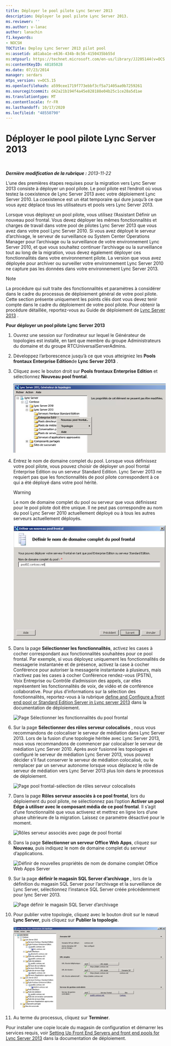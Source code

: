 ```yaml
---
title: Déployer le pool pilote Lync Server 2013
description: Déployer le pool pilote Lync Server 2013.
ms.reviewer: ''
ms.author: v-lanac
author: lanachin
f1.keywords:
- NOCSH
TOCTitle: Deploy Lync Server 2013 pilot pool
ms:assetid: a81aba1e-e636-434b-8c56-4150435bb55d
ms:mtpsurl: https://technet.microsoft.com/en-us/library/JJ205144(v=OCS.15)
ms:contentKeyID: 48185028
ms.date: 07/23/2014
manager: serdars
mtps_version: v=OCS.15
ms.openlocfilehash: a599cee1719f773ebbf3cf5a71405aa9b7259261
ms.sourcegitcommit: d42a21b194f4a45e828188e04b25c1ce28a5d1ae
ms.translationtype: MT
ms.contentlocale: fr-FR
ms.lasthandoff: 10/17/2020
ms.locfileid: "48550790"
---
```

# <a name="deploy-lync-server-2013-pilot-pool"></a>Déployer le pool pilote Lync Server 2013

<div data-xmlns="http://www.w3.org/1999/xhtml">

<div class="topic" data-xmlns="http://www.w3.org/1999/xhtml" data-msxsl="urn:schemas-microsoft-com:xslt" data-cs="https://msdn.microsoft.com/">

<div data-asp="https://msdn2.microsoft.com/asp">



</div>

<div id="mainSection">

<div id="mainBody">

<span> </span>

_**Dernière modification de la rubrique :** 2013-11-22_

L’une des premières étapes requises pour la migration vers Lync Server 2013 consiste à déployer un pool pilote. Le pool pilote est l’endroit où vous testez la coexistence de Lync Server 2013 avec votre déploiement Lync Server 2010. La coexistence est un état temporaire qui dure jusqu’à ce que vous ayez déplacé tous les utilisateurs et pools vers Lync Server 2013.

Lorsque vous déployez un pool pilote, vous utilisez l’Assistant Définir un nouveau pool frontal. Vous devez déployer les mêmes fonctionnalités et charges de travail dans votre pool de pilotes Lync Server 2013 que vous avez dans votre pool Lync Server 2010. Si vous avez déployé le serveur d’archivage, le serveur de surveillance ou System Center Operations Manager pour l’archivage ou la surveillance de votre environnement Lync Server 2010, et que vous souhaitez continuer l’archivage ou la surveillance tout au long de la migration, vous devez également déployer ces fonctionnalités dans votre environnement pilote. La version que vous avez déployée pour archiver ou surveiller votre environnement Lync Server 2010 ne capture pas les données dans votre environnement Lync Server 2013.

<div>


> [!NOTE]  
> La procédure qui suit traite des fonctionnalités et paramètres à considérer dans le cadre du processus de déploiement général de votre pool pilote. Cette section présente uniquement les points clés dont vous devez tenir compte dans le cadre du déploiement de votre pool pilote. Pour obtenir la procédure détaillée, reportez-vous au Guide de déploiement de <A href="lync-server-2013-deploying-lync-server.md">Lync Server 2013</A> .



</div>

**Pour déployer un pool pilote Lync Server 2013**

1.  Ouvrez une session sur l’ordinateur sur lequel le Générateur de topologies est installé, en tant que membre du groupe Administrateurs du domaine et du groupe RTCUniversalServerAdmins.

2.  Développez l’arborescence jusqu’à ce que vous atteigniez les **Pools frontaux Enterprise Edition**de **Lync Server 2013** .

3.  Cliquez avec le bouton droit sur **Pools frontaux Enterprise Edition** et sélectionnez **Nouveau pool frontal**.
    
    ![Sous-menu de sélection de pool de serveurs du générateur de topologies](images/JJ205144.c2feed27-3418-42a6-a254-76e83607db9c(OCS.15).jpg "Sous-menu de sélection de pool de serveurs du générateur de topologies")

4.  Entrez le nom de domaine complet du pool. Lorsque vous définissez votre pool pilote, vous pouvez choisir de déployer un pool frontal Enterprise Edition ou un serveur Standard Edition. Lync Server 2013 ne requiert pas que les fonctionnalités de pool pilote correspondent à ce qui a été déployé dans votre pool hérité.
    
    <div>
    

    > [!WARNING]  
    > Le nom de domaine complet du pool ou serveur que vous définissez pour le pool pilote doit être unique. Il ne peut pas correspondre au nom du pool Lync Server 2010 actuellement déployé ou à tous les autres serveurs actuellement déployés.

    
    </div>
    
    ![Page définir le nom de domaine complet de l’assistant nouveau pool frontal](images/JJ205144.c5fd138c-e75a-413a-827f-b1461c996d40(OCS.15).jpg "Page définir le nom de domaine complet de l’assistant nouveau pool frontal")

5.  Dans la page **Sélectionner les fonctionnalités**, activez les cases à cocher correspondant aux fonctionnalités souhaitées pour ce pool frontal. Par exemple, si vous déployez uniquement les fonctionnalités de messagerie instantanée et de présence, activez la case à cocher Conférence pour autoriser la messagerie instantanée à plusieurs, mais n’activez pas les cases à cocher Conférence rendez-vous (PSTN), Voix Entreprise ou Contrôle d’admission des appels, car elles représentent les fonctionnalités de voix, de vidéo et de conférence collaborative. Pour plus d’informations sur la sélection des fonctionnalités, reportez-vous à la rubrique [define and Configure a front end pool or Standard Edition Server in Lync server 2013](lync-server-2013-define-and-configure-a-front-end-pool-or-standard-edition-server.md) dans la documentation de déploiement.
    
    ![Page Sélectionner les fonctionnalités du pool frontal](images/JJ204718.5c3f3ff9-6e17-4d66-9b13-3bd55b38246b(OCS.15).jpg "Page Sélectionner les fonctionnalités du pool frontal")

6.  Sur la page **Sélectionner des rôles serveur colocalisés** , nous vous recommandons de colocaliser le serveur de médiation dans Lync Server 2013. Lors de la fusion d’une topologie héritée avec Lync Server 2013, nous vous recommandons de commencer par colocaliser le serveur de médiation Lync Server 2010. Après avoir fusionné les topologies et configuré le serveur de médiation Lync Server 2013, vous pouvez décider s’il faut conserver le serveur de médiation colocalisé, ou le remplacer par un serveur autonome lorsque vous déplacez le rôle de serveur de médiation vers Lync Server 2013 plus loin dans le processus de déploiement.
    
    ![Page pool frontal-sélection de rôles serveur colocalisés](images/JJ204718.e00b7eba-010b-44ed-b0a6-6ab3e534fb8c(OCS.15).jpg "Page pool frontal-sélection de rôles serveur colocalisés")

7.  Dans la page **Rôles serveur associés à ce pool frontal**, lors du déploiement du pool pilote, ne sélectionnez pas l’option **Activer un pool Edge à utiliser avec le composant média de ce pool frontal**. Il s’agit d’une fonctionnalité que vous activerez et mettrez en ligne lors d’une phase ultérieure de la migration. Laissez ce paramètre désactivé pour le moment.
    
    ![Rôles serveur associés avec page de pool frontal](images/JJ204718.2d95a798-ad76-4dad-9392-ce41f4d938d1(OCS.15).jpg "Rôles serveur associés avec page de pool frontal")

8.  Dans la page **Sélectionner un serveur Office Web Apps**, cliquez sur **Nouveau**, puis indiquez le nom de domaine complet du serveur d’applications.
    
    ![Définir de nouvelles propriétés de nom de domaine complet Office Web Apps Server](images/JJ204718.25c6b455-f1b8-4326-a569-6e338153d398(OCS.15).jpg "Définir de nouvelles propriétés de nom de domaine complet Office Web Apps Server")

9.  Sur la page **définir le magasin SQL Server d’archivage** , lors de la définition du magasin SQL Server pour l’archivage et la surveillance de Lync Server, sélectionnez l’instance SQL Server créée précédemment pour lync Server 2013.
    
    ![Page définir le magasin SQL Server d’archivage](images/JJ204718.0f76f1dc-d0d7-42a0-aea3-400b8e1f35cd(OCS.15).jpg "Page définir le magasin SQL Server d’archivage")

10. Pour publier votre topologie, cliquez avec le bouton droit sur le nœud **Lync Server**, puis cliquez sur **Publier la topologie**.
    
    ![Générateur de topologie affichant une topologie configurée](images/JJ205144.c3eafa20-159e-4355-a23d-9f72aeb26037(OCS.15).jpg "Générateur de topologie affichant une topologie configurée")

11. Au terme du processus, cliquez sur **Terminer**.

Pour installer une copie locale du magasin de configuration et démarrer les services requis, voir [Setting Up Front End Servers and front end pools for Lync Server 2013](lync-server-2013-setting-up-front-end-servers-and-front-end-pools.md) dans la documentation de déploiement.


</div>

<span> </span>

</div>

</div>

</div>

